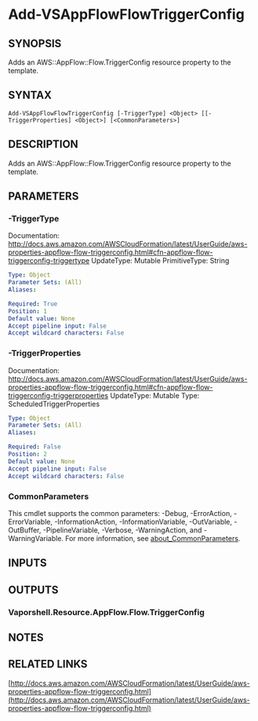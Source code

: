 # Add-VSAppFlowFlowTriggerConfig

## SYNOPSIS
Adds an AWS::AppFlow::Flow.TriggerConfig resource property to the template.

## SYNTAX

```
Add-VSAppFlowFlowTriggerConfig [-TriggerType] <Object> [[-TriggerProperties] <Object>] [<CommonParameters>]
```

## DESCRIPTION
Adds an AWS::AppFlow::Flow.TriggerConfig resource property to the template.

## PARAMETERS

### -TriggerType
Documentation: http://docs.aws.amazon.com/AWSCloudFormation/latest/UserGuide/aws-properties-appflow-flow-triggerconfig.html#cfn-appflow-flow-triggerconfig-triggertype
UpdateType: Mutable
PrimitiveType: String

```yaml
Type: Object
Parameter Sets: (All)
Aliases:

Required: True
Position: 1
Default value: None
Accept pipeline input: False
Accept wildcard characters: False
```

### -TriggerProperties
Documentation: http://docs.aws.amazon.com/AWSCloudFormation/latest/UserGuide/aws-properties-appflow-flow-triggerconfig.html#cfn-appflow-flow-triggerconfig-triggerproperties
UpdateType: Mutable
Type: ScheduledTriggerProperties

```yaml
Type: Object
Parameter Sets: (All)
Aliases:

Required: False
Position: 2
Default value: None
Accept pipeline input: False
Accept wildcard characters: False
```

### CommonParameters
This cmdlet supports the common parameters: -Debug, -ErrorAction, -ErrorVariable, -InformationAction, -InformationVariable, -OutVariable, -OutBuffer, -PipelineVariable, -Verbose, -WarningAction, and -WarningVariable. For more information, see [about_CommonParameters](http://go.microsoft.com/fwlink/?LinkID=113216).

## INPUTS

## OUTPUTS

### Vaporshell.Resource.AppFlow.Flow.TriggerConfig
## NOTES

## RELATED LINKS

[http://docs.aws.amazon.com/AWSCloudFormation/latest/UserGuide/aws-properties-appflow-flow-triggerconfig.html](http://docs.aws.amazon.com/AWSCloudFormation/latest/UserGuide/aws-properties-appflow-flow-triggerconfig.html)

